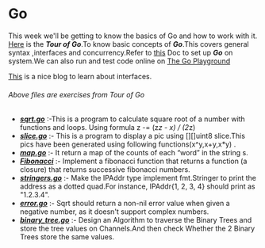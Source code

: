 # Go

This week we'll be getting to know the basics of Go and how to work with it. 
[Here](https://tour.golang.org/list) is the ***Tour of Go***.To know basic concepts of ***Go***.This covers general syntax ,interfaces and concurrency.Refer to [this](https://golang.org/doc/tutorial/getting-started) Doc to set up ***Go*** on system.We can also run and test code online on [The Go Playground](https://play.golang.org/)

[This](https://jordanorelli.com/post/32665860244/how-to-use-interfaces-in-go) is a nice blog to learn about interfaces.

###### Above files are exercises from Tour of Go
- [***sqrt.go***](https://github.com/sandeepb20/6w6l_project/blob/main/go/sqrt.go) :-This is a program to calculate square root of a number  with functions and loops. Using formula z -= (z*z - x) / (2*z)
- [***slice.go***](https://github.com/sandeepb20/6w6l_project/blob/main/go/slices.go) :- This is a program to display a pic using [][]uint8 slice.This pics have been generated using following functions(x^y,x+y,x*y) .
- [***map.go***](https://github.com/sandeepb20/6w6l_project/blob/main/go/map.go) :- It return a map of the counts of each “word” in the string s.
- [***Fibonacci***](https://github.com/sandeepb20/6w6l_project/blob/main/go/Fibonacci_closure.go) :- Implement a fibonacci function that returns a function (a closure) that returns successive fibonacci numbers.
- [***stringers.go***](https://github.com/sandeepb20/6w6l_project/blob/main/go/stringers.go) :-  Make the IPAddr type implement fmt.Stringer to print the address as a dotted quad.For instance, IPAddr{1, 2, 3, 4} should print as "1.2.3.4". 
- [***error.go***](https://github.com/sandeepb20/6w6l_project/blob/main/go/error.go) :- Sqrt should return a non-nil error value when given a negative number, as it doesn't support complex numbers.
- [***binary_tree.go***](https://github.com/sandeepb20/6w6l_project/blob/main/go/binary_tree.go) :- Design an Algorithm to traverse the Binary Trees and store the tree values on Channels.And then check Whether the 2 Binary Trees store the same values.
